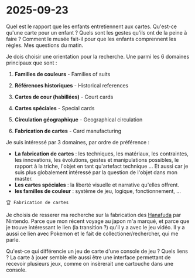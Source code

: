 # 2025-09-23

Quel est le rapport que les enfants entretiennent aux cartes. Qu'est-ce qu'une carte pour un enfant ? Quels sont les gestes qu'ils ont de la peine à faire ? Comment le musée fait-il pour que les enfants comprennent les règles. Mes questions du matin.

Je dois choisir une orientation pour la recherche. Une parmi les 6 domaines principaux que sont :

1. **Familles de couleurs** - Families of suits

2. **Références historiques** - Historical references

3. **Cartes de cour (habillées)** - Court cards

4. **Cartes spéciales** - Special cards

5. **Circulation géographique** - Geographical circulation

6. **Fabrication de cartes** - Card manufacturing

Je suis intéressé par 3 domaines, par ordre de préférence :

- **La fabrication de cartes** : les techniques, les matériaux, les contraintes, les innovations, les évolutions, gestes et manipulations possibles, le rapport à la triche, l'objet en tant qu'artefact technique ... Et aussi car je suis plus globalement intéressé par la question de l'objet dans mon master.
- **Les cartes spéciales** : la liberté visuelle et narrative qu'elles offrent.
- **les familles de couleur** : système de jeu, logique, fonctionnement, ...

```text
🏆 Fabrication de cartes
```

Je choisis de resserer ma recherche sur la fabrication des [Hanafuda](/observations/09-22-2025/hanafuda.md) par Nintendo. Parce que mon récent voyage au japon m'a marqué, et parce que je trouve intéressant le lien (la transition ?) qu'il y a avec le jeu vidéo. Il y a aussi ce lien avec Pokemon et le fait de collectioner/rechercher, qui me parle.

Qu'est-ce qui différencie un jeu de carte d'une console de jeu ? Quels liens ? La carte à jouer semble elle aussi être une interface permettant de recevoir plusieurs jeux, comme on insèrerait une cartouche dans une console.